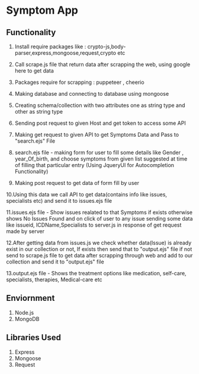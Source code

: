 # Symptom App

## Functionality

1. Install require packages like : crypto-js,body-parser,express,mongoose,request,crypto etc

2. Call scrape.js file that return data after scrapping the web, using google here to get data

3. Packages require for scrapping : puppeteer , cheerio

4. Making database and connecting to database using mongoose

5. Creating schema/collection with two attributes one as string type and other as string type

6. Sending post request to given Host and get token to access some API

7. Making get request to given API to get Symptoms Data and Pass to "search.ejs" File

8. search.ejs file - making form for user to fill some details like Gender , year_Of_birth, and choose symptoms from given list suggested at time of filling that particular entry (Using JqueryUI for Autocompletion Functionality)

9. Making post request to get data of form fill by user

10.Using this data we call API to get data(contains info like issues, specialists etc) and send it to issues.ejs file 

11.issues.ejs file - Show issues realated to that Symptoms if exists otherwise shows No Issues Found and on click of user to any issue sending some data like issueid, ICDName,Specialists to server.js in response of get request made by server

12.After getting data from issues.js we check whether data(Issue) is already exist in our collection or not, If exists then send that to "output.ejs" file if not send to scrape.js file to get data after scrapping through web and add to our collection and send it to "output.ejs" file

13.output.ejs file - Shows the treatment options like medication, self-care, specialists, therapies, Medical-care etc

## Enviornment

1. Node.js
2. MongoDB

## Libraries Used

1. Express
2. Mongoose
3. Request
